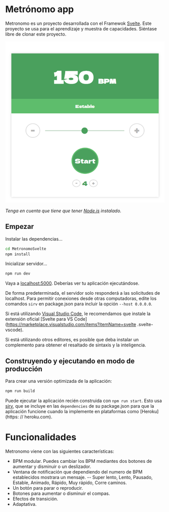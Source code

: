 # Metrónomo app

Metronomo es un proyecto desarrollada con el Framewok [Svelte](https://svelte.dev). Este proyecto se usa para el aprendizaje y muestra de capacidades. Siéntase libre de clonar este proyecto.

<img src="/public/img/Metronomo.png" alt="Metrónomo"/>

*Tenga en cuenta que tiene que tener [Node.js](https://nodejs.org) instalado.*


## Empezar

Instalar las dependencias...

```bash
cd MetronomoSvelte
npm install
```
Inicializar servidor...

```bash
npm run dev
```

Vaya a [localhost:5000](http://localhost:5000). Deberías ver tu aplicación ejecutándose.

De forma predeterminada, el servidor solo responderá a las solicitudes de localhost. Para permitir conexiones desde otras computadoras, edite los comandos `sirv` en package.json para incluir la opción `--host 0.0.0.0`.

Si está utilizando [Visual Studio Code](https://code.visualstudio.com/), le recomendamos que instale la extensión oficial [Svelte para VS Code] (https://marketplace.visualstudio.com/items?itemName=svelte .svelte-vscode). 

Si está utilizando otros editores, es posible que deba instalar un complemento para obtener el resaltado de sintaxis y la inteligencia.

## Construyendo y ejecutando en modo de producción

Para crear una versión optimizada de la aplicación:

```bash
npm run build
```

Puede ejecutar la aplicación recién construida con `npm run start`. Esto usa [sirv](https://github.com/lukeed/sirv), que se incluye en las `dependencies` de su package.json para que la aplicación funcione cuando la implemente en plataformas como [Heroku](https: // heroku.com).

# Funcionalidades

Metronomo viene con las siguientes características:

- BPM modular. Puedes cambiar los BPM mediantes dos botones de aumentar y disminuir o un deslizador.
- Ventana de notificación que dependiendo del numero de BPM establecidos mostrara un mensaje.
-- Super lento, Lento, Pausado, Estable, Animado, Rápido, Muy rápido, Corre caminos.
- Un botón para parar o reproducir.
- Botones para aumentar o disminuir el compas.
- Efectos de transición.
- Adaptativa.
